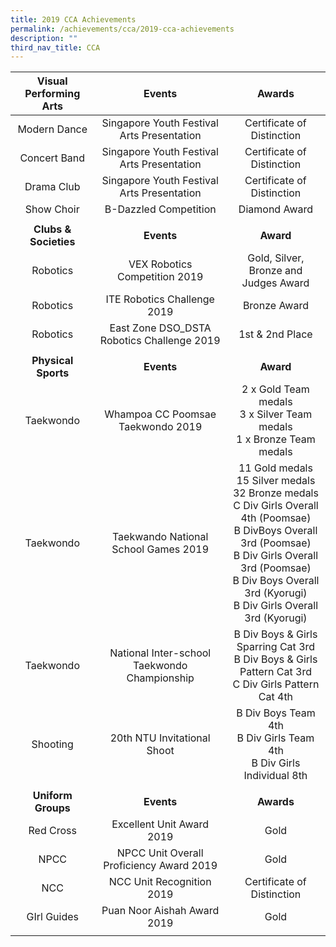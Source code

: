 ```yaml
---
title: 2019 CCA Achievements
permalink: /achievements/cca/2019-cca-achievements
description: ""
third_nav_title: CCA
---
```

| Visual Performing Arts | Events | Awards |
|:---:|:---:|:---:|
| Modern Dance | Singapore Youth Festival Arts Presentation | Certificate of Distinction |
| Concert Band | Singapore Youth Festival Arts Presentation | Certificate of Distinction |
| Drama Club | Singapore Youth Festival Arts Presentation | Certificate of Distinction |
| Show Choir | B-Dazzled Competition | Diamond Award |
|  |  |  |
| **Clubs & Societies** | **Events** | **Award** |
| Robotics | VEX Robotics Competition 2019 | Gold, Silver, Bronze and<br>Judges Award |
| Robotics | ITE Robotics Challenge 2019 | Bronze Award |
|  Robotics | East Zone DSO_DSTA Robotics Challenge 2019  | 1st & 2nd Place  |
|  |  |  |
| **Physical Sports** | **Events** | **Award** |
| Taekwondo | Whampoa CC Poomsae Taekwondo 2019 | 2 x Gold Team medals<br>3 x Silver Team medals<br>1 x Bronze Team medals  |
| Taekwondo |  Taekwando National School Games 2019 | 11 Gold medals<br>15 Silver medals<br>32 Bronze medals<br>C Div Girls Overall 4th (Poomsae)<br>B DivBoys Overall 3rd (Poomsae)<br>B Div Girls Overall 3rd (Poomsae)<br>B Div Boys Overall 3rd (Kyorugi)<br>B Div Girls Overall 3rd (Kyorugi)  |
| Taekwondo | National Inter-school Taekwondo Championship | B Div Boys & Girls Sparring Cat 3rd<br>B Div Boys & Girls Pattern Cat 3rd<br>C Div Girls Pattern Cat 4th |
|  Shooting | 20th NTU Invitational Shoot  |  B Div Boys Team  4th<br>B Div Girls Team  4th<br>B Div Girls Individual  8th |
|       |  |  |
|  **Uniform Groups** | **Events**  | **Awards**  |
|  Red Cross     | Excellent Unit Award 2019  | Gold  |
| NPCC  |  NPCC Unit Overall Proficiency Award 2019 |  Gold  |
| NCC  |  NCC Unit Recognition 2019 |  Certificate of Distinction |
|  GIrl Guides |  Puan Noor Aishah Award 2019 |  Gold  |
| | | |